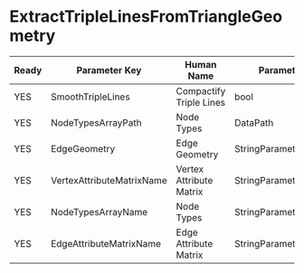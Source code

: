 # ExtractTripleLinesFromTriangleGeometry

| Ready | Parameter Key | Human Name | Parameter Type | Parameter Class |
|-------|---------------|------------|-----------------|----------------|
| YES | SmoothTripleLines | Compactify Triple Lines | bool | BoolParameter |
| YES | NodeTypesArrayPath | Node Types | DataPath | ArraySelectionParameter |
| YES | EdgeGeometry | Edge Geometry | StringParameter::ValueType | StringParameter |
| YES | VertexAttributeMatrixName | Vertex Attribute Matrix | StringParameter::ValueType | StringParameter |
| YES | NodeTypesArrayName | Node Types | StringParameter::ValueType | StringParameter |
| YES | EdgeAttributeMatrixName | Edge Attribute Matrix | StringParameter::ValueType | StringParameter |
